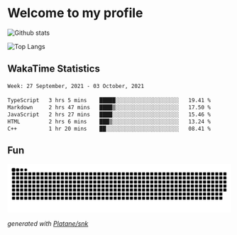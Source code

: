 # Welcome to my profile

![Github stats](https://github-readme-stats.vercel.app/api?username=xinthose&show_icons=true&theme=radical&count_private=true)

![Top Langs](https://github-readme-stats.vercel.app/api/top-langs/?username=xinthose)

## WakaTime Statistics
<!--START_SECTION:waka-->
```text
Week: 27 September, 2021 - 03 October, 2021

TypeScript   3 hrs 5 mins    █████░░░░░░░░░░░░░░░░░░░░   19.41 % 
Markdown     2 hrs 47 mins   ████▒░░░░░░░░░░░░░░░░░░░░   17.50 % 
JavaScript   2 hrs 27 mins   ████░░░░░░░░░░░░░░░░░░░░░   15.46 % 
HTML         2 hrs 6 mins    ███▒░░░░░░░░░░░░░░░░░░░░░   13.24 % 
C++          1 hr 20 mins    ██░░░░░░░░░░░░░░░░░░░░░░░   08.41 % 
```
<!--END_SECTION:waka-->

## Fun
![github contribution grid snake animation](https://raw.githubusercontent.com/xinthose/xinthose/output/github-contribution-grid-snake.svg)

_generated with [Platane/snk](https://github.com/Platane/snk)_
